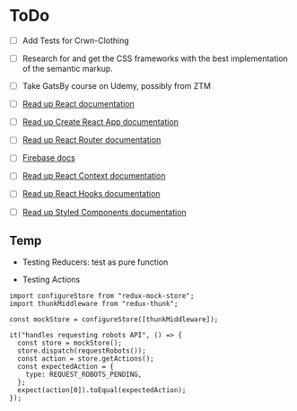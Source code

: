 # ToDo

- [ ] Add Tests for Crwn-Clothing

- [ ] Research for and get the CSS frameworks with the best implementation of the semantic markup.

- [ ] Take GatsBy course on Udemy, possibly from ZTM

- [ ] [Read up React documentation](https://reactjs.org/docs/getting-started.html)

- [ ] [Read up Create React App documentation](https://create-react-app.dev/)

- [ ] [Read up React Router documentation](https://reactrouter.com/docs/en/v6)

- [ ] [Firebase docs](https://firebase.google.com/docs/)

- [ ] [Read up React Context documentation](https://reactjs.org/docs/context.html)

- [ ] [Read up React Hooks documentation](https://reactjs.org/docs/hooks-intro.html)

- [ ] [Read up Styled Components documentation](https://styled-components.com/docs/basics)

## Temp

- Testing Reducers: test as pure function

- Testing Actions

```tsx
import configureStore from "redux-mock-store";
import thunkMiddleware from "redux-thunk";

const mockStore = configureStore([thunkMiddleware]);

it("handles requesting robots API", () => {
  const store = mockStore();
  store.dispatch(requestRobots());
  const action = store.getActions();
  const expectedAction = {
    type: REQUEST_ROBOTS_PENDING,
  };
  expect(action[0]).toEqual(expectedAction);
});
```
